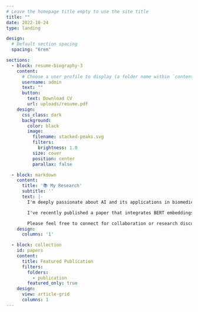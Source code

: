 ```yaml
---
# Leave the homepage title empty to use the site title
title: ""
date: 2022-10-24
type: landing

design:
  # Default section spacing
  spacing: "6rem"

sections:
  - block: resume-biography-3
    content:
      # Choose a user profile to display (a folder name within `content/authors/`)
      username: admin
      text: ""
      button:
        text: Download CV
        url: uploads/resume.pdf
    design:
      css_class: dark
      background:
        color: black
        image:
          filename: stacked-peaks.svg
          filters:
            brightness: 1.0
          size: cover
          position: center
          parallax: false

  - block: markdown
    content:
      title: '📚 My Research'
      subtitle: ''
      text: |-
        I'm deeply passionate about AI and its applications in biomedical informatics. My current research focuses on improving contextual understanding in sentence classification of medical abstracts using transformer-based models.

        I've recently published a paper that integrates BERT embeddings, character-level BiLSTM processing, and abstract structure features to outperform prior models on the PubMed 20k dataset.

        Please feel free to connect for collaboration or research discussions!
    design:
      columns: '1'

  - block: collection
    id: papers
    content:
      title: Featured Publication
      filters:
        folders:
          - publication
        featured_only: true
    design:
      view: article-grid
      columns: 1
---
```

